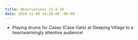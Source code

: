 ```yaml
---
title: Observations 11-4-19
date: 2019-11-09 14:28:00 -06:00
---
```


- Playing drums for Casey (Case Oats) at Sleeping Village to a heartwarmingly attentive audience!